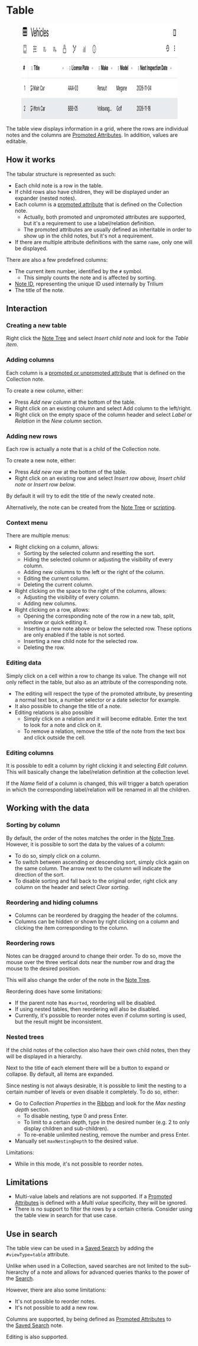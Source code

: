 # Table
<figure class="image"><img style="aspect-ratio:1050/259;" src="Table_image.png" width="1050" height="259"></figure>

The table view displays information in a grid, where the rows are individual notes and the columns are <a class="reference-link" href="../Advanced%20Usage/Attributes/Promoted%20Attributes.md">Promoted Attributes</a>. In addition, values are editable.

## How it works

The tabular structure is represented as such:

*   Each child note is a row in the table.
*   If child rows also have children, they will be displayed under an expander (nested notes).
*   Each column is a [promoted attribute](../Advanced%20Usage/Attributes/Promoted%20Attributes.md) that is defined on the Collection note.
    *   Actually, both promoted and unpromoted attributes are supported, but it's a requirement to use a label/relation definition.
    *   The promoted attributes are usually defined as inheritable in order to show up in the child notes, but it's not a requirement.
*   If there are multiple attribute definitions with the same `name`, only one will be displayed.

There are also a few predefined columns:

*   The current item number, identified by the `#` symbol.
    *   This simply counts the note and is affected by sorting.
*   <a class="reference-link" href="../Advanced%20Usage/Note%20ID.md">Note ID</a>, representing the unique ID used internally by Trilium
*   The title of the note.

## Interaction

### Creating a new table

Right click the <a class="reference-link" href="../Basic%20Concepts%20and%20Features/UI%20Elements/Note%20Tree.md">Note Tree</a> and select _Insert child note_ and look for the _Table item_.

### Adding columns

Each column is a [promoted or unpromoted attribute](../Advanced%20Usage/Attributes/Promoted%20Attributes.md) that is defined on the Collection note.

To create a new column, either:

*   Press _Add new column_ at the bottom of the table.
*   Right click on an existing column and select Add column to the left/right.
*   Right click on the empty space of the column header and select _Label_ or _Relation_ in the _New column_ section.

### Adding new rows

Each row is actually a note that is a child of the Collection note.

To create a new note, either:

*   Press _Add new row_ at the bottom of the table.
*   Right click on an existing row and select _Insert row above, Insert child note_ or _Insert row below_.

By default it will try to edit the title of the newly created note.

Alternatively, the note can be created from the <a class="reference-link" href="../Basic%20Concepts%20and%20Features/UI%20Elements/Note%20Tree.md">Note Tree</a> or [scripting](../Scripting.md).

### Context menu

There are multiple menus:

*   Right clicking on a column, allows:
    *   Sorting by the selected column and resetting the sort.
    *   Hiding the selected column or adjusting the visibility of every column.
    *   Adding new columns to the left or the right of the column.
    *   Editing the current column.
    *   Deleting the current column.
*   Right clicking on the space to the right of the columns, allows:
    *   Adjusting the visibility of every column.
    *   Adding new columns.
*   Right clicking on a row, allows:
    *   Opening the corresponding note of the row in a new tab, split, window or quick editing it.
    *   Inserting a new note above or below the selected row. These options are only enabled if the table is not sorted.
    *   Inserting a new child note for the selected row.
    *   Deleting the row.

### Editing data

Simply click on a cell within a row to change its value. The change will not only reflect in the table, but also as an attribute of the corresponding note.

*   The editing will respect the type of the promoted attribute, by presenting a normal text box, a number selector or a date selector for example.
*   It also possible to change the title of a note.
*   Editing relations is also possible
    *   Simply click on a relation and it will become editable. Enter the text to look for a note and click on it.
    *   To remove a relation, remove the title of the note from the text box and click outside the cell.

### Editing columns

It is possible to edit a column by right clicking it and selecting _Edit column._ This will basically change the label/relation definition at the collection level.

If the _Name_ field of a column is changed, this will trigger a batch operation in which the corresponding label/relation will be renamed in all the children.

## Working with the data

### Sorting by column

By default, the order of the notes matches the order in the <a class="reference-link" href="../Basic%20Concepts%20and%20Features/UI%20Elements/Note%20Tree.md">Note Tree</a>. However, it is possible to sort the data by the values of a column:

*   To do so, simply click on a column.
*   To switch between ascending or descending sort, simply click again on the same column. The arrow next to the column will indicate the direction of the sort.
*   To disable sorting and fall back to the original order, right click any column on the header and select _Clear sorting._

### Reordering and hiding columns

*   Columns can be reordered by dragging the header of the columns.
*   Columns can be hidden or shown by right clicking on a column and clicking the item corresponding to the column.

### Reordering rows

Notes can be dragged around to change their order. To do so, move the mouse over the three vertical dots near the number row and drag the mouse to the desired position.

This will also change the order of the note in the <a class="reference-link" href="../Basic%20Concepts%20and%20Features/UI%20Elements/Note%20Tree.md">Note Tree</a>.

Reordering does have some limitations:

*   If the parent note has `#sorted`, reordering will be disabled.
*   If using nested tables, then reordering will also be disabled.
*   Currently, it's possible to reorder notes even if column sorting is used, but the result might be inconsistent.

### Nested trees

If the child notes of the collection also have their own child notes, then they will be displayed in a hierarchy.

Next to the title of each element there will be a button to expand or collapse. By default, all items are expanded.

Since nesting is not always desirable, it is possible to limit the nesting to a certain number of levels or even disable it completely. To do so, either:

*   Go to _Collection Properties_ in the <a class="reference-link" href="../Basic%20Concepts%20and%20Features/UI%20Elements/Ribbon.md">Ribbon</a> and look for the _Max nesting depth_ section.
    *   To disable nesting, type 0 and press Enter.
    *   To limit to a certain depth, type in the desired number (e.g. 2 to only display children and sub-children).
    *   To re-enable unlimited nesting, remove the number and press Enter.
*   Manually set `maxNestingDepth` to the desired value.

Limitations:

*   While in this mode, it's not possible to reorder notes.

## Limitations

*   Multi-value labels and relations are not supported. If a <a class="reference-link" href="../Advanced%20Usage/Attributes/Promoted%20Attributes.md">Promoted Attributes</a> is defined with a _Multi value_ specificity, they will be ignored.
*   There is no support to filter the rows by a certain criteria. Consider using the table view in search for that use case.

## Use in search

The table view can be used in a <a class="reference-link" href="../Note%20Types/Saved%20Search.md">Saved Search</a> by adding the `#viewType=table` attribute.

Unlike when used in a Collection, saved searches are not limited to the sub-hierarchy of a note and allows for advanced queries thanks to the power of the <a class="reference-link" href="../Basic%20Concepts%20and%20Features/Navigation/Search.md">Search</a>.

However, there are also some limitations:

*   It's not possible to reorder notes.
*   It's not possible to add a new row.

Columns are supported, by being defined as <a class="reference-link" href="../Advanced%20Usage/Attributes/Promoted%20Attributes.md">Promoted Attributes</a> to the <a class="reference-link" href="../Note%20Types/Saved%20Search.md">Saved Search</a> note.

Editing is also supported.